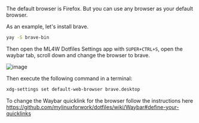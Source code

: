 The default browser is Firefox. But you can use any browser as your default browser.

As an example, let's install brave.

```sh
yay -S brave-bin
```

Then open the ML4W Dotfiles Settings app with `SUPER+CTRL+S`, open the waybar tab, scroll down and change the browser to brave.

![image](/browser.png)

Then execute the following command in a terminal:

```sh
xdg-settings set default-web-browser brave.desktop
```

To change the Waybar quicklink for the browser follow the instructions here https://github.com/mylinuxforwork/dotfiles/wiki/Waybar#define-your-quicklinks

